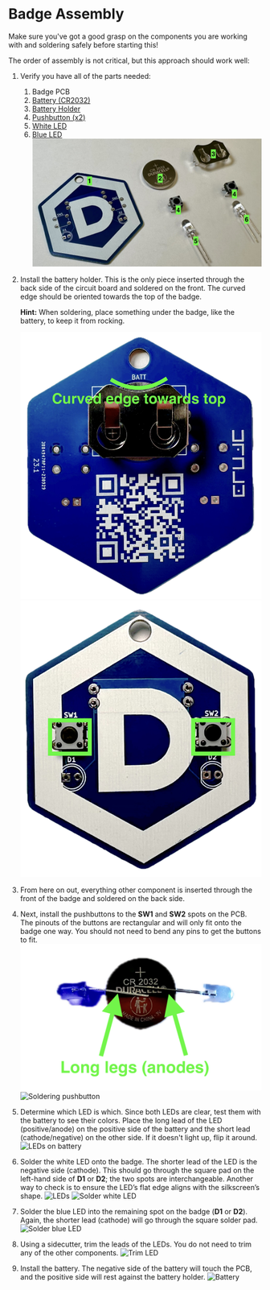 

# Badge Assembly
Make sure you've got a good grasp on the components you are working with and soldering safely before starting this!

The order of assembly is not critical, but this approach should work well:
 1. Verify you have all of the parts needed:
	 1. Badge PCB
	 2. [Battery (CR2032)](https://docs.google.com/viewer?url=https://github.com/DSUmjham/I-Can-Solder-Badge/raw/main/Datasheets/CR2032.pdf)
	 3. [Battery Holder](https://docs.google.com/viewer?url=https://github.com/DSUmjham/I-Can-Solder-Badge/raw/main/Datasheets/BAT-HLD-001-THM.pdf)
	 4. [Pushbutton (x2)](https://docs.google.com/viewer?url=https://github.com/DSUmjham/I-Can-Solder-Badge/raw/main/Datasheets/MJTP1230.pdf)
	 5. [White LED](https://docs.google.com/viewer?url=https://github.com/DSUmjham/I-Can-Solder-Badge/raw/main/Datasheets/QBL8IW30C-CW.pdf)
	 6. [Blue LED](https://docs.google.com/viewer?url=https://github.com/DSUmjham/I-Can-Solder-Badge/raw/main/Datasheets/C503B-BCN-CV0Z0461.pdf)
![Badge components labeled](https://github.com/DSUmjham/I-Can-Solder-Badge/raw/main/Images/assembly01.jpeg?raw=true)

2. Install the battery holder. This is the only piece inserted through the back side of the circuit board and soldered on the front. The curved edge should be oriented towards the top of the badge.

   **Hint:** When soldering, place something under the badge, like the battery, to keep it from rocking.

   ![Battery holder](https://github.com/DSUmjham/I-Can-Solder-Badge/raw/main/Images/assembly02.png?raw=true)
   ![Soldering battery holder](https://github.com/DSUmjham/I-Can-Solder-Badge/raw/main/Images/assembly03.png?raw=true)

3. From here on out, everything other component is inserted through the front of the badge and soldered on the back side.

4. Next, install the pushbuttons to the **SW1** and **SW2** spots on the PCB. The pinouts of the buttons are rectangular and will only fit onto the badge one way. You should not need to bend any pins to get the buttons to fit.
![Pushbuttons](https://github.com/DSUmjham/I-Can-Solder-Badge/raw/main/Images/assembly04.png?raw=true)
![Soldering pushbutton](https://github.com/DSUmjham/I-Can-Solder-Badge/raw/main/Images/assembly05.png?raw=true)

5. Determine which LED is which. Since both LEDs are clear, test them with the battery to see their colors. Place the long lead of the LED (positive/anode) on the positive side of the battery and the short lead (cathode/negative) on the other side. If it doesn't light up, flip it around.
![LEDs on battery](https://github.com/DSUmjham/I-Can-Solder-Badge/raw/main/Images/assembly06.png?raw=true)

6. Solder the white LED onto the badge. The shorter lead of the LED is the negative side (cathode). This should go through the square pad on the left-hand side of **D1** or **D2**; the two spots are interchangeable. Another way to check is to ensure the LED’s flat edge aligns with the silkscreen’s shape.
![LEDs](https://github.com/DSUmjham/I-Can-Solder-Badge/raw/main/Images/assembly07.png?raw=true)
![Solder white LED](https://github.com/DSUmjham/I-Can-Solder-Badge/raw/main/Images/assembly08.png?raw=true)

7. Solder the blue LED into the remaining spot on the badge (**D1** or **D2**). Again, the shorter lead (cathode) will go through the square solder pad.
![Solder blue LED](https://github.com/DSUmjham/I-Can-Solder-Badge/raw/main/Images/assembly09.png?raw=true)

8. Using a sidecutter, trim the leads of the LEDs. You do not need to trim any of the other components.
![Trim LED](https://github.com/DSUmjham/I-Can-Solder-Badge/raw/main/Images/assembly10.png?raw=true)

9. Install the battery. The negative side of the battery will touch the PCB, and the positive side will rest against the battery holder.
![Battery](https://github.com/DSUmjham/I-Can-Solder-Badge/raw/main/Images/assembly11.png?raw=true)